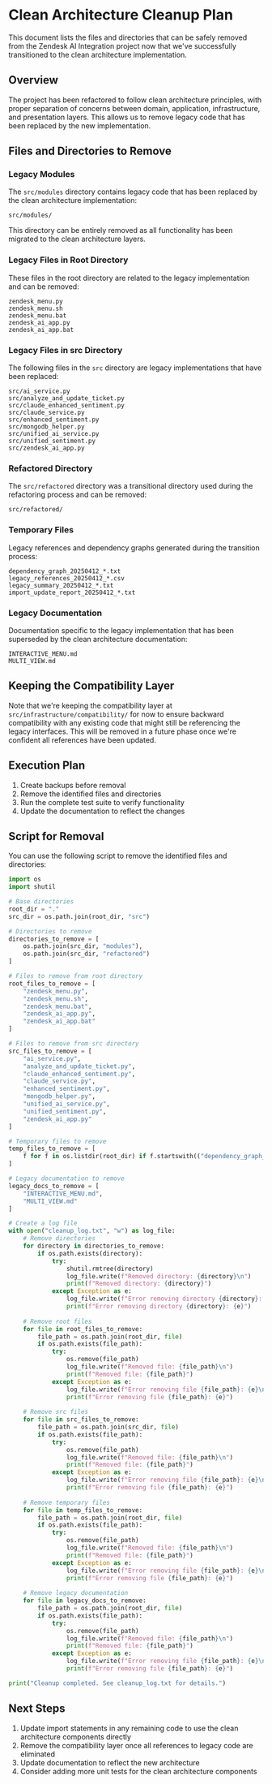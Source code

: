 # Clean Architecture Cleanup Plan

This document lists the files and directories that can be safely removed from the Zendesk AI Integration project now that we've successfully transitioned to the clean architecture implementation.

## Overview

The project has been refactored to follow clean architecture principles, with proper separation of concerns between domain, application, infrastructure, and presentation layers. This allows us to remove legacy code that has been replaced by the new implementation.

## Files and Directories to Remove

### Legacy Modules

The `src/modules` directory contains legacy code that has been replaced by the clean architecture implementation:

```
src/modules/
```

This directory can be entirely removed as all functionality has been migrated to the clean architecture layers.

### Legacy Files in Root Directory

These files in the root directory are related to the legacy implementation and can be removed:

```
zendesk_menu.py
zendesk_menu.sh
zendesk_menu.bat
zendesk_ai_app.py
zendesk_ai_app.bat
```

### Legacy Files in src Directory

The following files in the `src` directory are legacy implementations that have been replaced:

```
src/ai_service.py
src/analyze_and_update_ticket.py
src/claude_enhanced_sentiment.py
src/claude_service.py
src/enhanced_sentiment.py
src/mongodb_helper.py
src/unified_ai_service.py
src/unified_sentiment.py
src/zendesk_ai_app.py
```

### Refactored Directory

The `src/refactored` directory was a transitional directory used during the refactoring process and can be removed:

```
src/refactored/
```

### Temporary Files

Legacy references and dependency graphs generated during the transition process:

```
dependency_graph_20250412_*.txt
legacy_references_20250412_*.csv
legacy_summary_20250412_*.txt
import_update_report_20250412_*.txt
```

### Legacy Documentation

Documentation specific to the legacy implementation that has been superseded by the clean architecture documentation:

```
INTERACTIVE_MENU.md
MULTI_VIEW.md
```

## Keeping the Compatibility Layer

Note that we're keeping the compatibility layer at `src/infrastructure/compatibility/` for now to ensure backward compatibility with any existing code that might still be referencing the legacy interfaces. This will be removed in a future phase once we're confident all references have been updated.

## Execution Plan

1. Create backups before removal
2. Remove the identified files and directories
3. Run the complete test suite to verify functionality
4. Update the documentation to reflect the changes

## Script for Removal

You can use the following script to remove the identified files and directories:

```python
import os
import shutil

# Base directories
root_dir = "."
src_dir = os.path.join(root_dir, "src")

# Directories to remove
directories_to_remove = [
    os.path.join(src_dir, "modules"),
    os.path.join(src_dir, "refactored")
]

# Files to remove from root directory
root_files_to_remove = [
    "zendesk_menu.py",
    "zendesk_menu.sh",
    "zendesk_menu.bat",
    "zendesk_ai_app.py",
    "zendesk_ai_app.bat"
]

# Files to remove from src directory
src_files_to_remove = [
    "ai_service.py",
    "analyze_and_update_ticket.py",
    "claude_enhanced_sentiment.py",
    "claude_service.py",
    "enhanced_sentiment.py",
    "mongodb_helper.py",
    "unified_ai_service.py",
    "unified_sentiment.py",
    "zendesk_ai_app.py"
]

# Temporary files to remove
temp_files_to_remove = [
    f for f in os.listdir(root_dir) if f.startswith(("dependency_graph_", "legacy_references_", "legacy_summary_", "import_update_report_"))
]

# Legacy documentation to remove
legacy_docs_to_remove = [
    "INTERACTIVE_MENU.md",
    "MULTI_VIEW.md"
]

# Create a log file
with open("cleanup_log.txt", "w") as log_file:
    # Remove directories
    for directory in directories_to_remove:
        if os.path.exists(directory):
            try:
                shutil.rmtree(directory)
                log_file.write(f"Removed directory: {directory}\n")
                print(f"Removed directory: {directory}")
            except Exception as e:
                log_file.write(f"Error removing directory {directory}: {e}\n")
                print(f"Error removing directory {directory}: {e}")
    
    # Remove root files
    for file in root_files_to_remove:
        file_path = os.path.join(root_dir, file)
        if os.path.exists(file_path):
            try:
                os.remove(file_path)
                log_file.write(f"Removed file: {file_path}\n")
                print(f"Removed file: {file_path}")
            except Exception as e:
                log_file.write(f"Error removing file {file_path}: {e}\n")
                print(f"Error removing file {file_path}: {e}")
    
    # Remove src files
    for file in src_files_to_remove:
        file_path = os.path.join(src_dir, file)
        if os.path.exists(file_path):
            try:
                os.remove(file_path)
                log_file.write(f"Removed file: {file_path}\n")
                print(f"Removed file: {file_path}")
            except Exception as e:
                log_file.write(f"Error removing file {file_path}: {e}\n")
                print(f"Error removing file {file_path}: {e}")
    
    # Remove temporary files
    for file in temp_files_to_remove:
        file_path = os.path.join(root_dir, file)
        if os.path.exists(file_path):
            try:
                os.remove(file_path)
                log_file.write(f"Removed file: {file_path}\n")
                print(f"Removed file: {file_path}")
            except Exception as e:
                log_file.write(f"Error removing file {file_path}: {e}\n")
                print(f"Error removing file {file_path}: {e}")
    
    # Remove legacy documentation
    for file in legacy_docs_to_remove:
        file_path = os.path.join(root_dir, file)
        if os.path.exists(file_path):
            try:
                os.remove(file_path)
                log_file.write(f"Removed file: {file_path}\n")
                print(f"Removed file: {file_path}")
            except Exception as e:
                log_file.write(f"Error removing file {file_path}: {e}\n")
                print(f"Error removing file {file_path}: {e}")

print("Cleanup completed. See cleanup_log.txt for details.")
```

## Next Steps

1. Update import statements in any remaining code to use the clean architecture components directly
2. Remove the compatibility layer once all references to legacy code are eliminated
3. Update documentation to reflect the new architecture
4. Consider adding more unit tests for the clean architecture components
